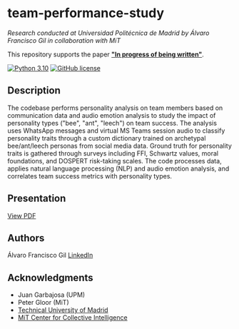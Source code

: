 # team-performance-study
*Research conducted at Universidad Politécnica de Madrid by Álvaro Francisco Gil in collaboration with MiT*

This repository supports the paper [**"In progress of being written"**](https://www.mdpi.com/).

[![Python 3.10](https://img.shields.io/badge/Python-3.10-blue)](https://www.python.org/downloads/release/python-31014/)
[![GitHub license](https://badgen.net/github/license/alvaro-francisco-gil/team-performance-study)](https://github.com/alvaro-francisco-gil/team-performance-study/blob/main/LICENSE)

## Description

The codebase performs personality analysis on team members based on communication data and audio emotion analysis to study the impact of personality types ("bee", "ant", "leech") on team success. The analysis uses WhatsApp messages and virtual MS Teams session audio to classify personality traits through a custom dictionary trained on archetypal bee/ant/leech personas from social media data. Ground truth for personality traits is gathered through surveys including FFI, Schwartz values, moral foundations, and DOSPERT risk-taking scales. The code processes data, applies natural language processing (NLP) and audio emotion analysis, and correlates team success metrics with personality types.

## Presentation

[View PDF](Team%20Performance%20Study%20-%20Sep%206.pdf)

## Authors

Álvaro Francisco Gil 
[LinkedIn](https://www.linkedin.com/in/alvaro-francisco-gil/)

## Acknowledgments

* Juan Garbajosa (UPM)
* Peter Gloor (MiT)
* [Technical University of Madrid](https://www.upm.es/internacional)
* [MiT Center for Collective Intelligence](https://cci.mit.edu/)
